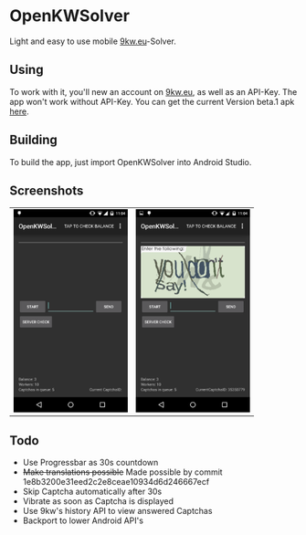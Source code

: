 OpenKWSolver
============

Light and easy to use mobile [9kw.eu](http://www.9kw.eu/)-Solver.

Using
-----
To work with it, you'll new an account on [9kw.eu](http://www.9kw.eu/), as well as an API-Key.
The app won't work without API-Key. You can get the current Version beta.1 apk [here](https://github.com/dotWee/OpenKWSolver/releases/download/beta.1/app-release.apk).

Building
--------

To build the app, just import OpenKWSolver into Android Studio.

Screenshots
-----------

<table sytle="border: 0px;">
<tr>
<td><img width="200px" src="Screenshot1.png" /></td>
<td><img width="200px" src="Screenshot2.png" /></td>
</tr>
</table>

Todo
----

+ Use Progressbar as 30s countdown
+ <del>Make translations possible</del> Made possible by commit 1e8b3200e31eed2c2e8ceae10934d6d246667ecf
+ Skip Captcha automatically after 30s
+ Vibrate as soon as Captcha is displayed
+ Use 9kw's history API to view answered Captchas
+ Backport to lower Android API's